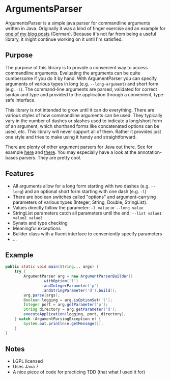 ArgumentsParser
===============

ArgumentsParser is a  simple java parser for commandline arguments written in Java. Originally it was a kind of finger exercise and an example for [one of my blog posts](http://www.christian-rehn.de/2014/01/19/clean-code-und-das-modellprinzip/) (German). Because it's not far from being a useful library, it might continue working on it until I'm satisfied.


Purpose
-------

The purpose of this library is to provide a convenient way to access commandline arguments. Evaluating the arguments can be quite cumbersome if you do it by hand. With ArgumentParser you can specify arguments of verious types in long (e.g. `--long-argument`) and short form (e.g. `-l`). The command-line arguments are parsed, validated for correct syntax and type and provided to the application through a convenient, type-safe interface.

This library is not intended to grow until it can do everything. There are various styles of how commandline arguments can be used. They typically vary in the number of dashes or slashes used to indicate a long/short form of an argument, which shorthand forms like concatenated options can be used, etc. This library will never support all of them. Rather it provides just one style and tries to make using it handy and straightforward.

There are plenty of other argument parsers for Java out there. See for example [here](https://github.com/search?l=Java&q=arguments+parser&type=Repositories) and [there](http://stackoverflow.com/questions/367706/is-there-a-good-command-line-argument-parser-for-java/). You may especially have a look at the annotation-bases parsers. They are pretty cool.


Features
--------

* All arguments allow for a long form starting with two dashes (e.g. `--long`) and an optional short form starting with one dash (e.g. `-l`)
* There are boolean switches called "options" and argument-carrying parameters of various types (Integer, String, Double, StringList).
* Values directly follow the parameter: `-l value` or `--long value`
* StringList parameters catch all parameters until the end: `--list value1 value2 value3`
* Synatx and type checking
* Meaningful exceptions
* Builder class with a fluent interface to conveniently specify parameters
* ...


Example
-------

```Java
public static void main(String... args) {
    try {
        ArgumentParser arg = new ArgumentParserBuilder()
                .withOption('l')
                .andIntegerParameter('p')
                .andStringParameter('d').build();
        arg.parse(args);
        Boolean logging = arg.isOptionSet('l');
        Integer port = arg.getParameter('p');
        String directory = arg.getParameter('d');
        executeApplication(logging, port, directory);
    } catch (ArgumentParsingException e) {
        System.out.println(e.getMessage());
    }
}
```


Notes
-----

* LGPL licensed
* Uses Java 7
* A nice piece of code for practicing TDD (that what I used it for)
